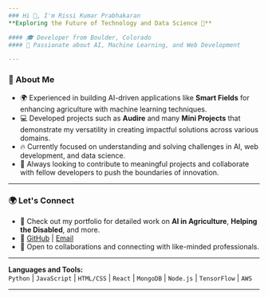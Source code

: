 ```yaml
---
### Hi 👋, I'm Rissi Kumar Prabhakaran  
**Exploring the Future of Technology and Data Science 🚀**

#### 🎓 Developer from Boulder, Colorado  
#### 🌱 Passionate about AI, Machine Learning, and Web Development

---
```


### 🌟 About Me  
- 🌍 Experienced in building AI-driven applications like **Smart Fields** for enhancing agriculture with machine learning techniques.  
- 💻 Developed projects such as **Audire** and many **Mini Projects** that demonstrate my versatility in creating impactful solutions across various domains.  
- 🔥 Currently focused on understanding and solving challenges in AI, web development, and data science.  
- 🎯 Always looking to contribute to meaningful projects and collaborate with fellow developers to push the boundaries of innovation.

---

### 🌍 Let's Connect  
- 💼 Check out my portfolio for detailed work on **AI in Agriculture**, **Helping the Disabled**, and more.  
- 🔗 [GitHub](https://rissikumarp.github.io/rissikumar_portfolio/) | [Email](mailto:ripr8775@colorado.edu)  
- 🤝 Open to collaborations and connecting with like-minded professionals.

---

**Languages and Tools:**  
`Python` | `JavaScript` | `HTML/CSS` | `React` | `MongoDB` | `Node.js` | `TensorFlow` | `AWS`

---
